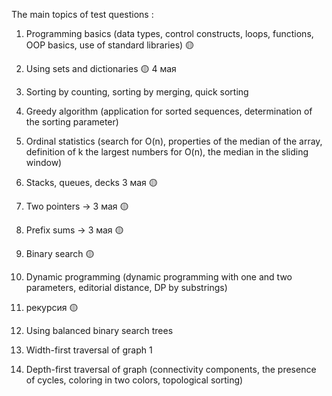 The main topics of test questions : 
1. Programming basics (data types, control constructs, loops, functions, OOP basics, use of standard libraries)  🟡
2. Using sets and dictionaries  🟡 4 мая
3. Sorting by counting, sorting by merging, quick sorting  
4. Greedy algorithm (application for sorted sequences, determination of the sorting parameter) 
5. Ordinal statistics (search for O(n), properties of the median of the array, definition of k the largest numbers for O(n), the median in the sliding window)  
6. Stacks, queues, decks   3 мая 🟡
7. Two pointers  -> 3 мая 🟡
8. Prefix sums   -> 3 мая 🟡
9. Binary search  🟡
10. Dynamic programming (dynamic programming with one and two parameters, editorial distance, DP by substrings) 
11. рекурсия 🟡





12. Using balanced binary search trees 
13. Width-first traversal of graph 1
14. Depth-first traversal of graph (connectivity components, the presence of cycles, coloring in two colors, topological sorting)


 